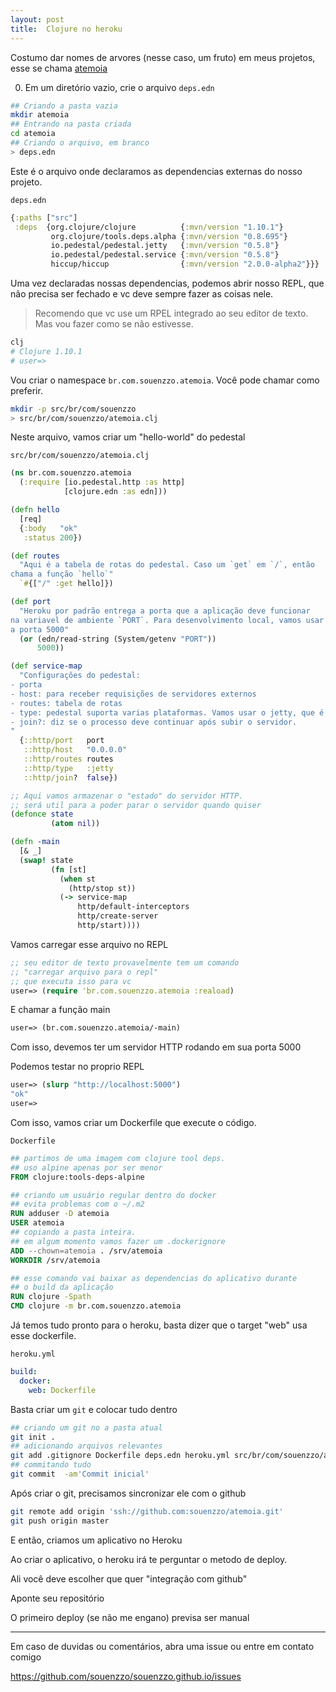 ```yaml
---
layout: post
title:  Clojure no heroku
---
```


Costumo dar nomes de arvores (nesse caso, um fruto) em meus projetos, esse se chama [atemoia](https://pt.wikipedia.org/wiki/Atemoia)

0. Em um diretório vazio, crie o arquivo `deps.edn`
```bash
## Criando a pasta vazia
mkdir atemoia
## Entrando na pasta criada
cd atemoia
## Criando o arquivo, em branco
> deps.edn
``` 

Este é o arquivo onde declaramos as dependencias externas do nosso projeto.

`deps.edn`
```clojure
{:paths ["src"]
 :deps  {org.clojure/clojure          {:mvn/version "1.10.1"}
         org.clojure/tools.deps.alpha {:mvn/version "0.8.695"}
         io.pedestal/pedestal.jetty   {:mvn/version "0.5.8"}
         io.pedestal/pedestal.service {:mvn/version "0.5.8"}
         hiccup/hiccup                {:mvn/version "2.0.0-alpha2"}}} 
```

Uma vez declaradas nossas dependencias, podemos abrir nosso REPL, que não precisa ser fechado e vc deve
sempre fazer as coisas nele.

> Recomendo que vc use um RPEL integrado ao seu editor de texto. Mas vou fazer como se não estivesse.

```bash 
clj 
# Clojure 1.10.1
# user=> 
```

Vou criar o namespace `br.com.souenzzo.atemoia`. Você pode chamar como preferir.

```bash 
mkdir -p src/br/com/souenzzo
> src/br/com/souenzzo/atemoia.clj
``` 

Neste arquivo, vamos criar um "hello-world" do pedestal

`src/br/com/souenzzo/atemoia.clj`
```clojure
(ns br.com.souenzzo.atemoia
  (:require [io.pedestal.http :as http]
            [clojure.edn :as edn]))

(defn hello
  [req]
  {:body   "ok"
   :status 200})

(def routes
  "Aqui é a tabela de rotas do pedestal. Caso um `get` em `/`, então
chama a função `hello`" 
  `#{["/" :get hello]})

(def port
  "Heroku por padrão entrega a porta que a aplicação deve funcionar
na variavel de ambiente `PORT`. Para desenvolvimento local, vamos usar
a porta 5000" 
  (or (edn/read-string (System/getenv "PORT"))
      5000))

(def service-map
  "Configurações do pedestal:
- porta
- host: para receber requisições de servidores externos
- routes: tabela de rotas
- type: pedestal suporta varias plataformas. Vamos usar o jetty, que é bem comum no mundo java.
- join?: diz se o processo deve continuar após subir o servidor.
"
  {::http/port   port
   ::http/host   "0.0.0.0"
   ::http/routes routes
   ::http/type   :jetty
   ::http/join?  false})

;; Aqui vamos armazenar o "estado" do servidor HTTP.
;; será util para a poder parar o servidor quando quiser
(defonce state
         (atom nil))

(defn -main
  [& _]
  (swap! state
         (fn [st]
           (when st
             (http/stop st))
           (-> service-map
               http/default-interceptors
               http/create-server
               http/start))))
```

Vamos carregar esse arquivo no REPL

```clojure
;; seu editor de texto provavelmente tem um comando
;; "carregar arquivo para o repl"
;; que executa isso para vc
user=> (require 'br.com.souenzzo.atemoia :reaload)
```

E chamar a função main

```clojure
user=> (br.com.souenzzo.atemoia/-main)
```

Com isso, devemos ter um servidor HTTP rodando em sua porta 5000

Podemos testar no proprio REPL
```clojure
user=> (slurp "http://localhost:5000")
"ok"
user=>
```

Com isso, vamos criar um Dockerfile que execute o código.

`Dockerfile`
```dockerfile
## partimos de uma imagem com clojure tool deps.
## uso alpine apenas por ser menor
FROM clojure:tools-deps-alpine

## criando um usuário regular dentro do docker
## evita problemas com o ~/.m2
RUN adduser -D atemoia
USER atemoia
## copiando a pasta inteira.
## em algum momento vamos fazer um .dockerignore
ADD --chown=atemoia . /srv/atemoia
WORKDIR /srv/atemoia

## esse comando vai baixar as dependencias do aplicativo durante
## o build da aplicação
RUN clojure -Spath
CMD clojure -m br.com.souenzzo.atemoia
```

Já temos tudo pronto para o heroku, basta dizer que o target "web" usa esse dockerfile.

`heroku.yml`
```yaml
build:
  docker:
    web: Dockerfile
```

Basta criar um `git` e colocar tudo dentro 

```bash 
## criando um git no a pasta atual
git init .
## adicionando arquivos relevantes
git add .gitignore Dockerfile deps.edn heroku.yml src/br/com/souenzzo/atemoia.clj
## commitando tudo
git commit  -am'Commit inicial'
```

Após criar o git, precisamos sincronizar ele com o github

```bash 
git remote add origin 'ssh://github.com:souenzzo/atemoia.git'
git push origin master
```

E então, criamos um aplicativo no Heroku

Ao criar o aplicativo, o heroku irá te perguntar o metodo de deploy.

Ali você deve escolher que quer "integração com github"

Aponte seu repositório

O primeiro deploy (se não me engano) previsa ser manual

---

Em caso de duvidas ou comentários, abra uma issue ou entre em contato comigo

https://github.com/souenzzo/souenzzo.github.io/issues

